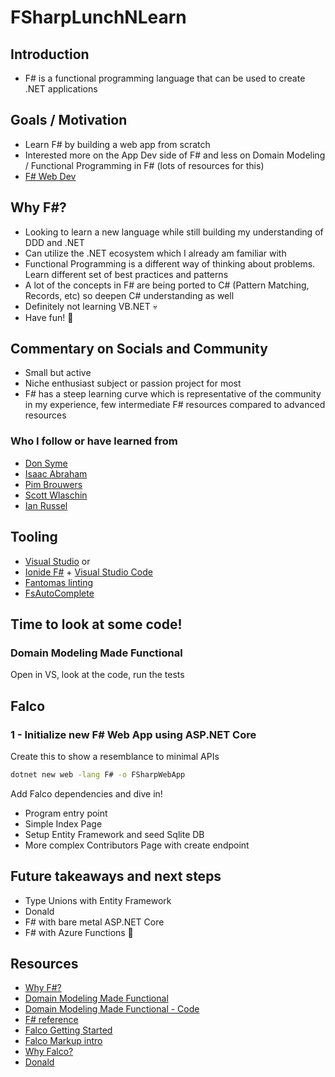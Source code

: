 # FSharpLunchNLearn

## Introduction

- F# is a functional programming language that can be used to create .NET applications

## Goals / Motivation

- Learn F# by building a web app from scratch
- Interested more on the App Dev side of F# and less on Domain Modeling / Functional Programming in F# (lots of resources for this)
- [F# Web Dev](https://learn.microsoft.com/en-us/dotnet/fsharp/scenarios/web-development)

## Why F#?

- Looking to learn a new language while still building my understanding of DDD and .NET
- Can utilize the .NET ecosystem which I already am familiar with
- Functional Programming is a different way of thinking about problems. Learn different set of best practices and patterns
- A lot of the concepts in F# are being ported to C# (Pattern Matching, Records, etc) so deepen C# understanding as well
- Definitely not learning VB.NET 💀
- Have fun! 🎉

## Commentary on Socials and Community

- Small but active
- Niche enthusiast subject or passion project for most
- F# has a steep learning curve which is representative of the community in my experience, few intermediate F# resources compared to advanced resources

### Who I follow or have learned from

- [Don Syme](https://github.com/dsyme)
- [Isaac Abraham](https://www.manning.com/books/get-programming-with-f-sharp)
- [Pim Brouwers](https://github.com/pimbrouwers)
- [Scott Wlaschin](https://fsharpforfunandprofit.com/)
- [Ian Russel](https://leanpub.com/essential-fsharp)

## Tooling

- [Visual Studio](https://visualstudio.com/) or
- [Ionide F#](https://ionide.io/) + [Visual Studio Code](https://code.visualstudio.com/)
- [Fantomas linting](https://github.com/fsprojects/fantomas)
- [FsAutoComplete](https://github.com/fsharp/FsAutoComplete)

## Time to look at some code!

### Domain Modeling Made Functional

Open in VS, look at the code, run the tests

## Falco

### 1 - Initialize new F# Web App using ASP.NET Core

Create this to show a resemblance to minimal APIs

```bash
dotnet new web -lang F# -o FSharpWebApp
```

Add Falco dependencies and dive in!

- Program entry point
- Simple Index Page
- Setup Entity Framework and seed Sqlite DB
- More complex Contributors Page with create endpoint

## Future takeaways and next steps

- Type Unions with Entity Framework
- Donald
- F# with bare metal ASP.NET Core
- F# with Azure Functions 👀

## Resources

- [Why F#?](https://fsharpforfunandprofit.com/why-use-fsharp/)
- [Domain Modeling Made Functional](https://pragprog.com/titles/swdddf/domain-modeling-made-functional/)
- [Domain Modeling Made Functional - Code](https://github.com/swlaschin/DomainModelingMadeFunctional/blob/master/src/OrderTaking/PlaceOrder.Api.fs)
- [F# reference](https://learn.microsoft.com/en-us/dotnet/fsharp/language-reference/keyword-reference)
- [Falco Getting Started](https://www.falcoframework.com/docs/get-started.html)
- [Falco Markup intro](https://github.com/pimbrouwers/Falco/blob/master/documentation/markup.md)
- [Why Falco?](https://github.com/pimbrouwers/Falco?tab=readme-ov-file#why-falco)
- [Donald](https://github.com/pimbrouwers/Donald)
